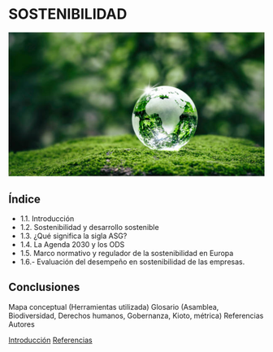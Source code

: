 # SOSTENIBILIDAD

![mundo](img/mundo.jpg)

## Índice
 - 1.1. Introducción
 - 1.2. Sostenibilidad y desarrollo sostenible
 - 1.3. ¿Qué significa la sigla ASG?
 - 1.4. La Agenda 2030 y los ODS
 - 1.5. Marco normativo y regulador de la sostenibilidad en Europa
 - 1.6.- Evaluación del desempeño en sostenibilidad de las empresas.
## Conclusiones
Mapa conceptual (Herramientas utilizada)
Glosario (Asamblea, Biodiversidad, Derechos humanos, Gobernanza, Kioto, métrica)
Referencias
Autores


[Introducción](introduccion.md)
[Referencias](referencias.md)
